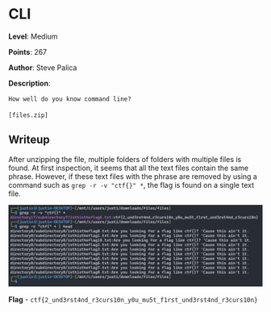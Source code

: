# CLI
**Level**: Medium

**Points**: 267

**Author**: Steve Palica

**Description**:
```
How well do you know command line?

[files.zip]
```

## Writeup
After unzipping the file, multiple folders of folders with multiple files is found. At first inspection, it seems that all the text files contain the same phrase. However, if these text files with the phrase are removed by using a command such as `grep -r -v "ctf{}" *`, the flag is found on a single text file.

![](solution.png)

**Flag** - `ctf{2_und3rst4nd_r3curs10n_y0u_mu5t_f1rst_und3rst4nd_r3curs10n}`